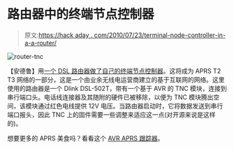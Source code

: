 # 路由器中的终端节点控制器

> 原文:[https://hack aday . com/2010/07/23/terminal-node-controller-in-a-a-router/](https://hackaday.com/2010/07/23/terminal-node-controller-in-a-router/)

![](../Images/b2f47371a9ab310ea96893765f6045ce.png "router-tnc")

【安德鲁】用[一个 DSL 路由器做了自己的终端节点控制器](http://www.quicktrip.co.nz/jaqblog/home/31-dlinkigatepart2)。这将成为 APRS T2 T3 网络的一部分，这是一个由业余无线电运营商建立的基于互联网的网络。这里使用的路由器是一个 Dlink DSL-502T，带有一个基于 AVR 的 TNC 模块，连接到串行端口头。电话线连接器及其随附的硬件已被移除，以便为 TNC 模块腾出空间，该模块通过红色电线提供 12V 电压。当路由器启动时，它将数据发送到串行端口报头，因此 TNC 上的固件需要一些调整来适应这一点(对开源来说是这样的)。

想要更多的 APRS 美食吗？看看这个 [AVR APRS 跟踪器](http://hackaday.com/2009/05/08/whereavr-aprs-tracker/)。